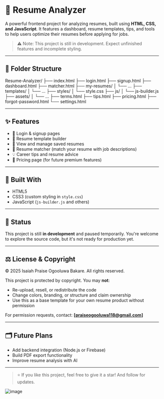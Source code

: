 # 🧠 Resume Analyzer

A powerful frontend project for analyzing resumes, built using **HTML, CSS, and JavaScript**. It features a dashboard, resume templates, tips, and tools to help users optimize their resumes before applying for jobs.

> ⚠️ Note: This project is still in development. Expect unfinished features and incomplete styling.

---

## 📁 Folder Structure


Resume-Analyzer/
├── index.html
├── login.html
├── signup.html
├── dashboard.html
├── matcher.html
├── my-resumes/
│ └── ...
├── templates/
│ └── ...
├── styles/
│ └── style.css
├── js/
│ └── js-builder.js
├── assets/
│ └── ...
├── terms.html
├── tips.html
├── pricing.html
├── forgot-password.html
└── settings.html


---

## ✨ Features

- 🔐 Login & signup pages
- 🧩 Resume template builder
- 📂 View and manage saved resumes
- 🧠 Resume matcher (match your resume with job descriptions)
- 💡 Career tips and resume advice
- 🧾 Pricing page (for future premium features)

---

## 🚀 Built With

- HTML5
- CSS3 (custom styling in `style.css`)
- JavaScript (`js-builder.js` and others)

---

## 🚧 Status

This project is still **in development** and paused temporarily. You're welcome to explore the source code, but it's not ready for production yet.

---

## ⚖️ License & Copyright
© 2025 Isaiah Praise Ogooluwa Bakare. All rights reserved.


This project is protected by copyright. You may **not**:

- Re-upload, resell, or redistribute the code
- Change colors, branding, or structure and claim ownership
- Use this as a base template for your own resume product without permission

For permission requests, contact: **[praiseogooluwa118@gmail.com]**

---

## 🗂️ Future Plans

- Add backend integration (Node.js or Firebase)
- Build PDF export functionality
- Improve resume analysis with AI

---

> ⭐ If you like this project, feel free to give it a star! And follow for updates.


![image](https://github.com/user-attachments/assets/d2b6fdd3-3720-4733-b032-ee57664dbf4d)
